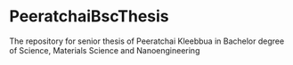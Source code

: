 # PeeratchaiBscThesis
The repository for senior thesis of Peeratchai Kleebbua in Bachelor degree of Science, Materials Science and Nanoengineering
